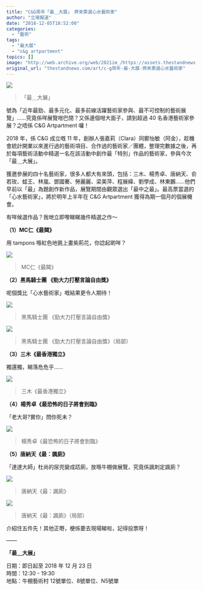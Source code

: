 ```yaml
---
title: "C&G周年「最＿大展」　齊來票選心水藝術家"
author: "立場報道"
date: "2018-12-05T18:52:00"
categories:
  - "藝術"
tags:
  - "最大展"
  - "c&g artpartment"
topics: []
image: "http://web.archive.org/web/2021im_/https://assets.thestandnews.com/media/photos/8_8TT1q.jpg"
original_url: "thestandnews.com/art/c-g周年-最-大展-齊來票選心水藝術家"
---
```

![](http://web.archive.org/web/2021im_/https://assets.thestandnews.com/media/photos/8_8TT1q.jpg)
> 「最＿大展」

號為「近年最勁、最多元化、最多前線活躍藝術家參與、最不可控制的藝術展覽」……究竟係咩展覽咁巴閉？又係邊個咁大面子，請到超過 40 名香港藝術家參展？之唔係 C&G Artpartment 囉！

2018 年，係 C&G 成立嘅 11 年，創辦人張嘉莉（Clara）同鄭怡敏（阿金），趁機會統計開業以來進行過的藝術項目、合作過的藝術家／團體，整理完數據之後，再於每項藝術活動中精選一名在該活動中創作最「特別」作品的藝術家，參與今次「最＿大展」。

獲邀參展的四十名藝術家，很多人都大有來頭，包括：三木、楊秀卓、唐納天、俞若玫、蛙王、林嵐、鄧國騫、勞麗麗、梁美萍、程展緯、劉學成、林東鵬……他們早前以「最」為題創作新作品，展覽期間由觀眾選出「最中之最」。最高票當選的「心水藝術家」，將於明年上半年在 C&G Artpartment 獲得為期一個月的個展機會。

有咩候選作品？我哋立即嚟睇睇幾件精選之作～

**（1）MC仁《最閪》**

用 tampons 喺紅色地氈上畫紫荊花，你諗起啲咩？

![](http://web.archive.org/web/2021im_/https://assets.thestandnews.com/media/photos/7_g3FkH.jpg)
> MC仁《最閪》

**（2）黑馬騎士團 《勁大力打壓言論自由獎》**

呢個獎比「心水藝術家」嘅結果更令人期待！

![](http://web.archive.org/web/2021im_/https://assets.thestandnews.com/media/photos/5_5Idr6.jpg)
> 黑馬騎士團 《勁大力打壓言論自由獎》

![](http://web.archive.org/web/2021im_/https://assets.thestandnews.com/media/photos/6_zZF24.jpg)
> 黑馬騎士團 《勁大力打壓言論自由獎》（局部）

**（3）三木《最香港獨立》**

獨還獨，睇落危危乎……

![](http://web.archive.org/web/2021im_/https://assets.thestandnews.com/media/photos/4_4jDj0.jpg)
> 三木《最香港獨立》

**（4）楊秀卓《最恐怖的日子將會到臨》**

「老大哥?實你」問你死未？

![](http://web.archive.org/web/2021im_/https://assets.thestandnews.com/media/photos/3_nqklp.jpg)
> 楊秀卓《最恐怖的日子將會到臨》

**（5）唐納天《最：諷廁》**

「達達大師」杜尚的尿兜變成踎廁，放喺牛棚做展覽，究竟係諷刺定諷廁？

![](http://web.archive.org/web/2021im_/https://assets.thestandnews.com/media/photos/1_j7iSx.jpg)
> 唐納天《最：諷廁》

![](http://web.archive.org/web/2021im_/https://assets.thestandnews.com/media/photos/2_l2PO6.jpg)
> 唐納天《最：諷廁》（局部）

介紹住五件先！其他正嘢，梗係要去現場睇啦，記得投票呀！

——

**「最＿大展」**

日期：即日起至 2018 年 12 月 23 日  
時間：12:30 - 19:30  
地點：牛棚藝術村 12號單位、8號單位、N5號單